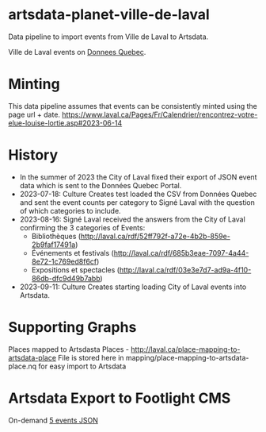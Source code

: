 # artsdata-planet-ville-de-laval
Data pipeline to import events from Ville de Laval to Artsdata.

Ville de Laval events on [Donnees Quebec](https://www.donneesquebec.ca/recherche/dataset/calendrier-des-activites/resource/b51a25de-bd06-4247-87ba-2b1ea8228005).

Minting
========
This data pipeline assumes that events can be consistently minted using the page url + date.
<https://www.laval.ca/Pages/Fr/Calendrier/rencontrez-votre-elue-louise-lortie.asp#2023-06-14> 

History
==========
* In the summer of 2023 the City of Laval fixed their export of JSON event data which is sent to the Données Quebec Portal.
* 2023-07-18: Culture Creates test loaded the CSV from Données Quebec and sent the event counts per category to Signé Laval with the question of which categories to include.
* 2023-08-16: Signé Laval received the answers from the City of Laval confirming the 3 categories of Events:
  * Bibliothèques (http://laval.ca/rdf/52ff792f-a72e-4b2b-859e-2b9faf17491a)
  * Événements et festivals (http://laval.ca/rdf/685b3eae-7097-4a44-8e72-1c769ed8f6cf)
  * Expositions et spectacles (http://laval.ca/rdf/03e3e7d7-ad9a-4f10-86db-dfc9d49b7abb)
* 2023-09-11: Culture Creates starting loading City of Laval events into Artsdata.
  

Supporting Graphs
===============
Places mapped to Artsdasta Places - http://laval.ca/place-mapping-to-artsdata-place
File is stored here in mapping/place-mapping-to-artsdata-place.nq for easy import to Artsdata

Artsdata Export to Footlight CMS
===========

On-demand [5 events JSON](http://api.artsdata.ca/query.json?limit=5&frame=event_footlight&sparql=query_footlight_events&source=http://kg.artsdata.ca/culture-creates/artsdata-planet-ville-de-laval/calendrier-activites) 


